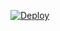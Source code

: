 
[![Deploy](https://www.herokucdn.com/deploy/button.svg)](https://heroku.com/deploy?template=https://github.com/iotaop/LEGENDBOT.git)
